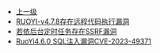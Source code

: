 * [上一级](docs/wy876_poc/)
* [RUOYI-v4.7.8存在远程代码执行漏洞](docs/wy876_poc/RuoYi/RUOYI-v4.7.8%E5%AD%98%E5%9C%A8%E8%BF%9C%E7%A8%8B%E4%BB%A3%E7%A0%81%E6%89%A7%E8%A1%8C%E6%BC%8F%E6%B4%9E.md)
* [若依后台定时任务存在SSRF漏洞](docs/wy876_poc/RuoYi/%E8%8B%A5%E4%BE%9D%E5%90%8E%E5%8F%B0%E5%AE%9A%E6%97%B6%E4%BB%BB%E5%8A%A1%E5%AD%98%E5%9C%A8SSRF%E6%BC%8F%E6%B4%9E.md)
* [RuoYi4.6.0 SQL注入漏洞CVE-2023-49371](docs/wy876_poc/RuoYi/RuoYi4.6.0%20SQL%E6%B3%A8%E5%85%A5%E6%BC%8F%E6%B4%9ECVE-2023-49371.md)

